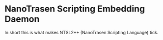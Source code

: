 # NanoTrasen Scripting Embedding Daemon

In short this is what makes NTSL2++ (NanoTrasen Scripting Language) tick.
